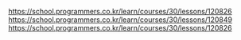 https://school.programmers.co.kr/learn/courses/30/lessons/120826
https://school.programmers.co.kr/learn/courses/30/lessons/120849
https://school.programmers.co.kr/learn/courses/30/lessons/120826